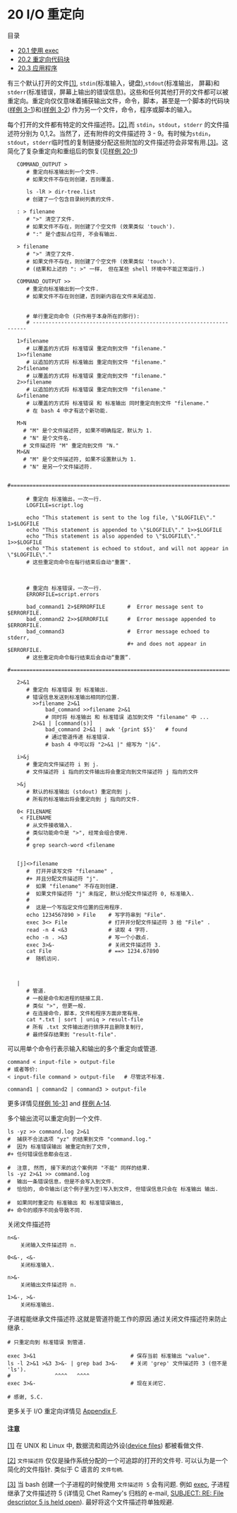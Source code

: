 # 20 I/O 重定向

目录
- [20.1 使用 exec](http://tldp.org/LDP/abs/html/x17974.html)
- [20.2 重定向代码块](http://tldp.org/LDP/abs/html/redircb.html)
- [20.3 应用程序](http://tldp.org/LDP/abs/html/redirapps.html)

有三个默认打开的文件[[1]](http://tldp.org/LDP/abs/html/io-redirection.html#FTN.AEN17884), `stdin`(标准输入，键盘),`stdout`(标准输出， 屏幕)和 `stderr`(标准错误，屏幕上输出的错误信息)。这些和任何其他打开的文件都可以被重定向。重定向仅仅意味着捕获输出文件，命令，脚本，甚至是一个脚本的代码块([样例 3-1](http://tldp.org/LDP/abs/html/special-chars.html#EX8))和([样例 3-2](http://tldp.org/LDP/abs/html/special-chars.html#EX8)) 作为另一个文件，命令，程序或脚本的输入。

每个打开的文件都有特定的文件描述符。[[2]](http://tldp.org/LDP/abs/html/io-redirection.html#FTN.AEN17894),而 `stdin`，`stdout`，`stderr` 的文件描述符分别为 0,1,2。当然了，还有附件的文件描述符 3 - 9。有时候为`stdin`，`stdout`，`stderr`临时性的复制链接分配这些附加的文件描述符会非常有用.[[3]](http://tldp.org/LDP/abs/html/io-redirection.html#FTN.AEN17906)。这简化了复杂重定向和重组后的恢复(见[样例 20-1](http://tldp.org/LDP/abs/html/x17974.html#REDIR1))
```
   COMMAND_OUTPUT >
      # 重定向标准输出到一个文件.
      # 如果文件不存在则创建，否则覆盖.

      ls -lR > dir-tree.list
      # 创建了一个包含目录树列表的文件.

   : > filename
      # ">" 清空了文件.
      # 如果文件不存在，则创建了个空文件 (效果类似 'touch').
      # ":" 是个虚拟占位符, 不会有输出.

   > filename    
      # ">" 清空了文件.
      # 如果文件不存在，则创建了个空文件 (效果类似 'touch').
      # (结果和上述的 ": >" 一样， 但在某些 shell 环境中不能正常运行.)

   COMMAND_OUTPUT >>
      # 重定向标准输出到一个文件.
      # 如果文件不存在则创建，否则新内容在文件末尾追加.


      # 单行重定向命令 (只作用于本身所在的那行):
      # --------------------------------------------------------------------

   1>filename
      # 以覆盖的方式将 标准错误 重定向到文件 "filename."
   1>>filename
      # 以追加的方式将 标准输出 重定向到文件 "filename."
   2>filename
      # 以覆盖的方式将 标准错误 重定向到文件 "filename."
   2>>filename
      # 以追加的方式将 标准错误 重定向到文件 "filename."
   &>filename
      # 以覆盖的方式将 标准错误 和 标准输出 同时重定向到文件 "filename."
      # 在 bash 4 中才有这个新功能.

   M>N
     # "M" 是个文件描述符, 如果不明确指定，默认为 1.
     # "N" 是个文件名.
     # 文件描述符 "M" 重定向到文件 "N."
   M>&N
     # "M" 是个文件描述符, 如果不设置默认为 1.
     # "N" 是另一个文件描述符.

      #==============================================================================

      # 重定向 标准输出，一次一行.
      LOGFILE=script.log

      echo "This statement is sent to the log file, \"$LOGFILE\"." 1>$LOGFILE
      echo "This statement is appended to \"$LOGFILE\"." 1>>$LOGFILE
      echo "This statement is also appended to \"$LOGFILE\"." 1>>$LOGFILE
      echo "This statement is echoed to stdout, and will not appear in \"$LOGFILE\"."
      # 这些重定向命令在每行结束后自动"重置".



      # 重定向 标准错误，一次一行.
      ERRORFILE=script.errors

      bad_command1 2>$ERRORFILE       #  Error message sent to $ERRORFILE.
      bad_command2 2>>$ERRORFILE      #  Error message appended to $ERRORFILE.
      bad_command3                    #  Error message echoed to stderr,
                                      #+ and does not appear in $ERRORFILE.
      # 这些重定向命令每行结束后会自动“重置”.
	#=======================================================================
```

```
   2>&1
      # 重定向 标准错误 到 标准输出.
      # 错误信息发送到标准输出相同的位置.
        >>filename 2>&1
            bad_command >>filename 2>&1
            # 同时将 标准输出 和 标准错误 追加到文件 "filename" 中 ...
        2>&1 | [command(s)]
            bad_command 2>&1 | awk '{print $5}'   # found
            # 通过管道传递 标准错误.
            # bash 4 中可以将 "2>&1 |" 缩写为 "|&".

   i>&j
      # 重定向文件描述符 i 到 j.
      # 文件描述符 i 指向的文件输出将会重定向到文件描述符 j 指向的文件

   >&j
      # 默认的标准输出 (stdout) 重定向到 j.
      # 所有的标准输出将会重定向到 j 指向的文件.
```

```
   0< FILENAME
    < FILENAME
      # 从文件接收输入.
      # 类似功能命令是 ">", 经常会组合使用.
      #
      # grep search-word <filename


   [j]<>filename
      #  打开并读写文件 "filename" ,
      #+ 并且分配文件描述符 "j".
      #  如果 "filename" 不存在则创建.
      #  如果文件描述符 "j" 未指定, 默认分配文件描述符 0, 标准输入.
      #
      #  这是一个写指定文件位置的应用程序. 
      echo 1234567890 > File    # 写字符串到 "File".
      exec 3<> File             # 打开并分配文件描述符 3 给 "File" .
      read -n 4 <&3             # 读取 4 字符.
      echo -n . >&3             # 写一个小数点.
      exec 3>&-                 # 关闭文件描述符 3.
      cat File                  # ==> 1234.67890
      #  随机访问.



   |
      # 管道.
      # 一般是命令和进程的链接工具.
      # 类似 ">", 但更一般.
      # 在连接命令，脚本，文件和程序方面非常有用.
      cat *.txt | sort | uniq > result-file
      # 所有 .txt 文件输出进行排序并且删除复制行,
      # 最终保存结果到 "result-file".
```

可以用单个命令行表示输入和输出的多个重定向或管道.
```
command < input-file > output-file
# 或者等价:
< input-file command > output-file   # 尽管这不标准.

command1 | command2 | command3 > output-file
```

更多详情见[样例 16-31](http://tldp.org/LDP/abs/html/filearchiv.html#DERPM) and [样例 A-14](http://tldp.org/LDP/abs/html/contributed-scripts.html#FIFO).

多个输出流可以重定向到一个文件.
```
ls -yz >> command.log 2>&1
#  捕获不合法选项 "yz" 的结果到文件 "command.log."
#  因为 标准错误输出 被重定向到了文件,
#+ 任何错误信息都会在这.

#  注意, 然而, 接下来的这个案例并 "不能" 同样的结果.
ls -yz 2>&1 >> command.log
#  输出一条错误信息，但是不会写入到文件.
#  恰恰的, 命令输出(这个例子里为空)写入到文件, 但错误信息只会在 标准输出 输出.

#  如果同时重定向 标准输出 和 标准错误输出,
#+ 命令的顺序不同会导致不同.
```

关闭文件描述符
```
n<&-
	关闭输入文件描述符 n.

0<&-, <&-
	关闭标准输入.

n>&-
	关闭输出文件描述符 n.

1>&-, >&-
	关闭标准输出.
```

子进程能继承文件描述符.这就是管道符能工作的原因.通过关闭文件描述符来防止继承 .
```
# 只重定向到 标准错误 到管道.

exec 3>&1                              # 保存当前 标准输出 "value".
ls -l 2>&1 >&3 3>&- | grep bad 3>&-    # 关闭 'grep' 文件描述符 3 (但不是 'ls').
#              ^^^^   ^^^^
exec 3>&-                              # 现在关闭它.

# 感谢, S.C.
```
更多关于 I/O 重定向详情见 [Appendix F](http://tldp.org/LDP/abs/html/ioredirintro.html).

#### 注意

[[1]](http://tldp.org/LDP/abs/html/io-redirection.html#AEN17884)	 在 UNIX 和 Linux 中, 数据流和周边外设([device files](http://tldp.org/LDP/abs/html/devref1.html#DEVFILEREF)) 都被看做文件.

[[2]](http://tldp.org/LDP/abs/html/io-redirection.html#AEN17894)	 `文件描述符` 仅仅是操作系统分配的一个可追踪的打开的文件号. 可以认为是一个简化的文件指针. 类似于 C 语言的 `文件句柄`.

[[3]](http://tldp.org/LDP/abs/html/io-redirection.html#AEN17906)	当 bash 创建一个子进程的时候使用 `文件描述符 5` 会有问题. 例如 [exec](http://tldp.org/LDP/abs/html/internal.html#EXECREF), 子进程继承了文件描述符 5 (详情见 Chet Ramey's 归档的 e-mail, [SUBJECT: RE: File descriptor 5 is held open](https://groups.google.com/forum/#!topic/gnu.bash.bug/E5Vdqv3tO1w)). 最好将这个文件描述符单独规避.